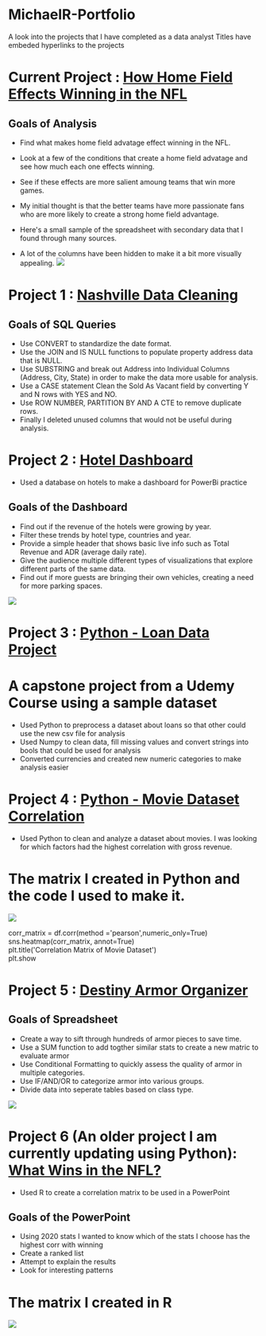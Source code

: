 # MichaelR-Portfolio 
A look into the projects that I have completed as a data analyst
Titles have embeded hyperlinks to the projects

# Current Project : [How Home Field Effects Winning in the NFL](https://github.com/MichaelR98/Home-Field-Advantage) 
## Goals of Analysis
* Find what makes home field advatage effect winning in the NFL.
* Look at a few of the conditions that create a home field advatage and see how much each one effects winning.
* See if these effects are more salient amoung teams that win more games.
* My initial thought is that the better teams have more passionate fans who are more likely to create a strong home field advantage.

* Here's a small sample of the spreadsheet with secondary data that I found through many sources.
* A lot of the columns have been hidden to make it a bit more visually appealing.
![](images/NFL%20HFA%20Data.PNG)




# Project 1 : [Nashville Data Cleaning](https://github.com/MichaelR98/NashvilleDataCleaning) 
## Goals of SQL Queries
* Use CONVERT to standardize the date format.
* Use the JOIN and IS NULL functions to populate property address data that is NULL.
* Use SUBSTRING and break out Address into Individual Columns (Address, City, State) in order to make the data more usable for analysis.
* Use a CASE statement Clean the Sold As Vacant field by converting Y and N rows with YES and NO. 
* Use ROW NUMBER, PARTITION BY AND A CTE to remove duplicate rows.
* Finally I deleted unused columns that would not be useful during analysis.



# Project 2 : [Hotel Dashboard](https://github.com/MichaelR98/Hotel-Project)
* Used a database on hotels to make a dashboard for PowerBi practice

## Goals of the Dashboard
* Find out if the revenue of the hotels were growing by year. 
* Filter these trends by hotel type, countries and year.
* Provide a simple header that shows basic live info such as Total Revenue and ADR (average daily rate).
* Give the audience multiple different types of visualizations that explore different parts of the same data.
* Find out if more guests are bringing their own vehicles, creating a need for more parking spaces.

![](images/image_2021-07-20_120801.png)


# Project 3 : [Python - Loan Data Project](https://github.com/MichaelR98/CRM-Python-Preprocessing-Project/blob/main/loan-data-preprocessed.csv)
# A capstone project from a Udemy Course using a sample dataset
* Used Python to preprocess a dataset about loans so that other could use the new csv file for analysis
* Used Numpy to clean data, fill missing values and convert strings into bools that could be used for analysis 
* Converted currencies and created new numeric categories to make analysis easier


# Project 4 : [Python - Movie Dataset Correlation](https://github.com/MichaelR98/Python-Regression-Project)
* Used Python to clean and analyze a dataset about movies. I was looking for which factors had the highest correlation with gross revenue.

# The matrix I created in Python and the code I used to make it.
![](images/python%20movie%20matrix.PNG)

corr_matrix = df.corr(method ='pearson',numeric_only=True)    
sns.heatmap(corr_matrix, annot=True)  
plt.title('Correlation Matrix of Movie Dataset')  
plt.show  

# Project 5 : [Destiny Armor Organizer](https://github.com/MichaelR98/Destiny2-Armor) 
## Goals of Spreadsheet
* Create a way to sift through hundreds of armor pieces to save time.
* Use a SUM function to add togther similar stats to create a new matric to evaluate armor 
* Use Conditional Formatting to quickly assess the quality of armor in multiple categories.
* Use IF/AND/OR to categorize armor into various groups.
* Divide data into seperate tables based on class type. 

![](images/armorexample.PNG)

# Project 6 (An older project I am currently updating using Python): [What Wins in the NFL?](https://github.com/MichaelR98/NFL-Powerpoint)
* Used R to create a correlation matrix to be used in a PowerPoint

## Goals of the PowerPoint
* Using 2020 stats I wanted to know which of the stats I choose has the highest corr with winning
* Create a ranked list
* Attempt to explain the results
* Look for interesting patterns

# The matrix I created in R 
![](images/nfl%20matrix.PNG)







